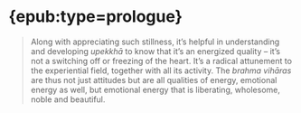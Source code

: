 # {epub:type=prologue}

> Along with appreciating such stillness, it’s helpful in understanding and developing _upekkhā_ to know that it’s an energized quality – it’s not a switching off or freezing of the heart. It’s a radical attunement to the experiential field, together with all its activity. The _brahma vihāras_ are thus not just attitudes but are all qualities of energy, emotional energy as well, but emotional energy that is liberating, wholesome, noble and beautiful.
